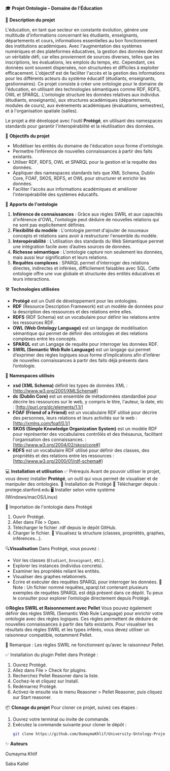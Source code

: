 🎓 **Projet Ontologie – Domaine de l'Éducation**

📘 **Description du projet**

L'éducation, en tant que secteur en constante évolution, génère une multitude d'informations concernant les étudiants, enseignants, départements et cours, informations essentielles au bon fonctionnement des institutions académiques. Avec l'augmentation des systèmes numériques et des plateformes éducatives, la gestion des données devient un véritable défi, car elles proviennent de sources diverses, telles que les inscriptions, les évaluations, les emplois du temps, etc. Cependant, ces données sont souvent dispersées, non structurées et difficiles à exploiter efficacement.
L'objectif est de faciliter l'accès et la gestion des informations pour les différents acteurs du système éducatif (étudiants, enseignants, gestionnaires). 
Ce projet consiste à créer une ontologie pour le domaine de l'éducation, en utilisant des technologies sémantiques comme RDF, RDFS, OWL et SPARQL. L'ontologie structure les données relatives aux individus (étudiants, enseignants), aux structures académiques (départements, modules de cours), aux événements académiques (évaluations, semestres), et à l'organisation spatiale (salles). 

Le projet a été développé avec l'outil **Protégé**, en utilisant des namespaces standards pour garantir l'interopérabilité et la réutilisation des données.

🎯 **Objectifs du projet**
- Modéliser les entités du domaine de l'éducation sous forme d'ontologie.
- Permettre l’inférence de nouvelles connaissances à partir des faits existants.
- Utiliser RDF, RDFS, OWL et SPARQL pour la gestion et la requête des données.
- Appliquer des namespaces standards tels que XML Schema, Dublin Core, FOAF, SKOS, RDFS, et OWL pour structurer et enrichir les données.
- Faciliter l'accès aux informations académiques et améliorer l'interopérabilité des systèmes éducatifs.

🧠 **Apports de l'ontologie**
1. **Inférence de connaissances** : Grâce aux règles SWRL et aux capacités d'inférence d'OWL, l'ontologie peut déduire de nouvelles relations qui ne sont pas explicitement définies. 
2. **Flexibilité du modèle** : L'ontologie permet d'ajouter de nouveaux concepts et relations sans avoir à restructurer l'ensemble du modèle.
3. **Interopérabilité** :  L’utilisation des standards du Web Sémantique permet une intégration facile avec d’autres sources de données.
4. **Richesse sémantique** : L'ontologie capture non seulement les données, mais aussi leur signification et leurs relations.
5. **Requêtes complexes** : SPARQL permet d’interroger des relations directes, indirectes et inférées, difficilement faisables avec SQL.
Cette ontologie offre une vue globale et structurée des entités éducatives et leurs interactions.

🛠️ **Technologies utilisées**
- **Protégé** est un Outil de développement pour les ontologies.
- **RDF** (Resource Description Framework) est un modèle de données pour la description des ressources et des relations entre elles.
- **RDFS** (RDF Schema) est un vocabulaire pour définir les relations entre les ressources RDF.
- **OWL (Web Ontology Language)** est un langage de modélisation sémantique qui permet de définir des ontologies et des relations complexes entre les concepts.
- **SPARQL** est un Langage de requête pour interroger les données RDF.
- **SWRL (Semantic Web Rule Language)** est un langage qui permet d’exprimer des règles logiques sous forme d’implications afin d’inférer de nouvelles connaissances à partir des faits déjà présents dans l’ontologie.

🧭 **Namespaces utilisés**
- **xsd (XML Schema)** définit les types de données XML : [http://www.w3.org/2001/XMLSchema#]
- **dc (Dublin Core)**  est un ensemble de métadonnées standardisé pour décrire les ressources sur le web, y compris le titre, l'auteur, la date, etc : [http://purl.org/dc/elements/1.1/]
- **FOAF (Friend of a Friend)** est un vocabulaire RDF utilisé pour décrire des personnes, leurs relations et leurs activités sur le web : [http://xmlns.com/foaf/0.1/]
- **SKOS (Simple Knowledge Organization System)** est un modèle RDF pour représenter des vocabulaires contrôlés et des thésaurus, facilitant l'organisation des connaissances. : [http://www.w3.org/2004/02/skos/core#]
- **RDFS** est un vocabulaire RDF utilisé pour définir des classes, des propriétés et des relations entre les ressources : [http://www.w3.org/2000/01/rdf-schema#]

💻 **Installation et utilisation**
✅ Prérequis
Avant de pouvoir utiliser le projet, vous devez installer **Protégé**, un outil qui vous permet de visualiser et de manipuler des ontologies.
🔽 Installation de Protégé
🔗 Télécharger depuis : protege.stanford.edu
🖥️ Installer selon votre système (Windows/macOS/Linux)

📂 Importation de l'ontologie dans Protégé
1. Ouvrir Protégé.
2. Aller dans File > Open.
3. Télécharger le fichier .rdf depuis le dépôt GitHub.
4. Charger le fichier.
🎉 Visualisez la structure (classes, propriétés, graphes, inférences…).

🔍**Visualisation**
Dans Protégé, vous pouvez :
- Voir les classes (`Étudiant`, `Enseignant`, etc.).
- Explorer les instances (individus concrets).
- Examiner les propriétés reliant les entités.
- Visualiser des graphes relationnels.
- Écrire et exécuter des requêtes SPARQL pour interroger les données.
📄 Note : Un fichier nommé requêtes_sparql.txt contenant plusieurs exemples de requêtes SPARQL est déjà présent dans ce dépôt.
Tu peux le consulter pour explorer l’ontologie directement depuis Protégé.

⚙️**Règles SWRL et Raisonnement avec Pellet**
Vous pouvez également définir des règles SWRL (Semantic Web Rule Language) pour enrichir votre ontologie avec des règles logiques. Ces règles permettent de déduire de nouvelles connaissances à partir des faits existants.
Pour visualiser les résultats des règles SWRL et les types inférés, vous devez utiliser un raisonneur compatible, notamment Pellet.

📌 Remarque : Les règles SWRL ne fonctionnent qu’avec le raisonneur Pellet.

✅ Installation du plugin Pellet dans Protégé :
   1. Ouvrez Protégé.
   2. Allez dans File > Check for plugins.
   3. Recherchez Pellet Reasoner dans la liste.
   4. Cochez-le et cliquez sur Install.
   5. Redémarrez Protégé.
   6. Activez-le ensuite via le menu Reasoner > Pellet Reasoner, puis cliquez sur Start reasoner.

📦 **Clonage du projet**
Pour cloner ce projet, suivez ces étapes :
1. Ouvrez votre terminal ou invite de commande.
2. Exécutez la commande suivante pour cloner le dépôt :
   ```bash
   git clone https://github.com/OumaymaKhlif/University-Ontology-Project.git
   
✨ **Auteurs**

Oumayma Khlif

Saba Kallel
